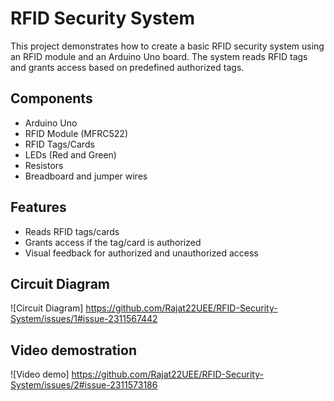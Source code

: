 # RFID Security System

This project demonstrates how to create a basic RFID security system using an RFID module and an Arduino Uno board. The system reads RFID tags and grants access based on predefined authorized tags.

## Components

- Arduino Uno
- RFID Module (MFRC522)
- RFID Tags/Cards
- LEDs (Red and Green)
- Resistors
- Breadboard and jumper wires

## Features

- Reads RFID tags/cards
- Grants access if the tag/card is authorized
- Visual feedback for authorized and unauthorized access

## Circuit Diagram

![Circuit Diagram] https://github.com/Rajat22UEE/RFID-Security-System/issues/1#issue-2311567442

## Video demostration 

![Video demo] https://github.com/Rajat22UEE/RFID-Security-System/issues/2#issue-2311573186


 
